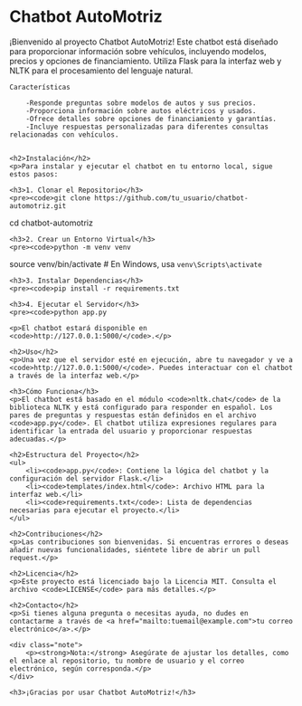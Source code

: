 <!DOCTYPE html>
<html lang="es">
<head>
    <meta charset="UTF-8">
    <meta name="viewport" content="width=device-width, initial-scale=1.0">
</head>
<body>
    <h1>Chatbot AutoMotriz</h1>
    <p>¡Bienvenido al proyecto Chatbot AutoMotriz! Este chatbot está diseñado para proporcionar información sobre vehículos, incluyendo modelos, precios y opciones de financiamiento. Utiliza Flask para la interfaz web y NLTK para el procesamiento del lenguaje natural.</p>

    Características
    
        -Responde preguntas sobre modelos de autos y sus precios.
        -Proporciona información sobre autos eléctricos y usados.
        -Ofrece detalles sobre opciones de financiamiento y garantías.
        -Incluye respuestas personalizadas para diferentes consultas relacionadas con vehículos.
    

    <h2>Instalación</h2>
    <p>Para instalar y ejecutar el chatbot en tu entorno local, sigue estos pasos:

    <h3>1. Clonar el Repositorio</h3>
    <pre><code>git clone https://github.com/tu_usuario/chatbot-automotriz.git
cd chatbot-automotriz
</code></pre>

    <h3>2. Crear un Entorno Virtual</h3>
    <pre><code>python -m venv venv
source venv/bin/activate  # En Windows, usa `venv\Scripts\activate`
</code></pre>

    <h3>3. Instalar Dependencias</h3>
    <pre><code>pip install -r requirements.txt
</code></pre>

    <h3>4. Ejecutar el Servidor</h3>
    <pre><code>python app.py
</code></pre>

    <p>El chatbot estará disponible en <code>http://127.0.0.1:5000/</code>.</p>

    <h2>Uso</h2>
    <p>Una vez que el servidor esté en ejecución, abre tu navegador y ve a <code>http://127.0.0.1:5000/</code>. Puedes interactuar con el chatbot a través de la interfaz web.</p>

    <h3>Cómo Funciona</h3>
    <p>El chatbot está basado en el módulo <code>nltk.chat</code> de la biblioteca NLTK y está configurado para responder en español. Los pares de preguntas y respuestas están definidos en el archivo <code>app.py</code>. El chatbot utiliza expresiones regulares para identificar la entrada del usuario y proporcionar respuestas adecuadas.</p>

    <h2>Estructura del Proyecto</h2>
    <ul>
        <li><code>app.py</code>: Contiene la lógica del chatbot y la configuración del servidor Flask.</li>
        <li><code>templates/index.html</code>: Archivo HTML para la interfaz web.</li>
        <li><code>requirements.txt</code>: Lista de dependencias necesarias para ejecutar el proyecto.</li>
    </ul>

    <h2>Contribuciones</h2>
    <p>Las contribuciones son bienvenidas. Si encuentras errores o deseas añadir nuevas funcionalidades, siéntete libre de abrir un pull request.</p>

    <h2>Licencia</h2>
    <p>Este proyecto está licenciado bajo la Licencia MIT. Consulta el archivo <code>LICENSE</code> para más detalles.</p>

    <h2>Contacto</h2>
    <p>Si tienes alguna pregunta o necesitas ayuda, no dudes en contactarme a través de <a href="mailto:tuemail@example.com">tu correo electrónico</a>.</p>

    <div class="note">
        <p><strong>Nota:</strong> Asegúrate de ajustar los detalles, como el enlace al repositorio, tu nombre de usuario y el correo electrónico, según corresponda.</p>
    </div>

    <h3>¡Gracias por usar Chatbot AutoMotriz!</h3>
</body>
</html>
